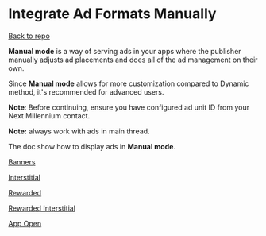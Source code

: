 # Integrate Ad Formats Manually
[Back to repo](https://github.com/nextmillenniummedia/next-sdk-android-example/tree/2.x)

**Manual mode** is a way of serving ads in your apps where the publisher manually adjusts ad
placements and does all of the ad management on their own.

Since **Manual mode** allows for more customization compared to Dynamic method, it's recommended for
advanced users.

**Note**: Before continuing, ensure you have configured ad unit ID from your Next Millennium
contact.

**Note:** always work with ads in main thread.

The doc show how to display ads in **Manual mode**.

[Banners](https://github.com/nextmillenniummedia/next-sdk-android-example/blob/2.x/docs/manual/Banner.md)

[Interstitial](https://github.com/nextmillenniummedia/next-sdk-android-example/blob/2.x/docs/manual/Interstitial.md)

[Rewarded](https://github.com/nextmillenniummedia/next-sdk-android-example/blob/2.x/docs/manual/Rewarded.md)

[Rewarded Interstitial](https://github.com/nextmillenniummedia/next-sdk-android-example/blob/2.x/docs/manual/RewardedInterstitial.md)

[App Open](https://github.com/nextmillenniummedia/next-sdk-android-example/blob/2.x/docs/manual/AppOpen.md)

